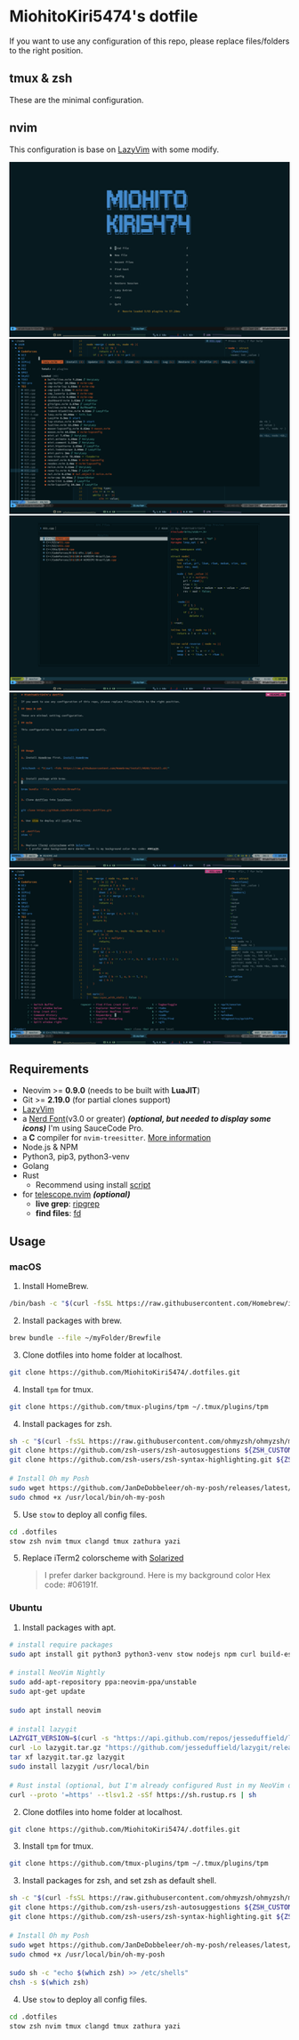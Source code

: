 # MiohitoKiri5474's dotfile

If you want to use any configuration of this repo, please replace files/folders to the right position.

## tmux & zsh

These are the minimal configuration.

## nvim

This configuration is base on [LazyVim](lazyvim.org) with some modify.

![](/images/cover.png)
![](/images/lazy-nvim.png)
![](/images/fuzzy.png)
![](/images/shot-1.png)
![](/images/shot-2.png)

## Requirements

- Neovim >= **0.9.0** (needs to be built with **LuaJIT**)
- Git >= **2.19.0** (for partial clones support)
- [LazyVim](https://www.lazyvim.org/)
- a [Nerd Font](https://www.nerdfonts.com/)(v3.0 or greater) **_(optional, but needed to display some icons)_**
  I'm using SauceCode Pro.
- a **C** compiler for `nvim-treesitter`. [More information](https://github.com/nvim-treesitter/nvim-treesitter#requirements)
- Node.js & NPM
- Python3, pip3, python3-venv
- Golang
- Rust
  - Recommend using install [script](https://www.rust-lang.org/tools/install)
- for [telescope.nvim](https://github.com/nvim-telescope/telescope.nvim) **_(optional)_**
  - **live grep**: [ripgrep](https://github.com/BurntSushi/ripgrep)
  - **find files**: [fd](https://github.com/sharkdp/fd)

## Usage

### macOS

1. Install HomeBrew.

```sh
/bin/bash -c "$(curl -fsSL https://raw.githubusercontent.com/Homebrew/install/HEAD/install.sh)"
```

2. Install packages with brew.

```sh
brew bundle --file ~/myFolder/Brewfile
```

3. Clone dotfiles into home folder at localhost.

```sh
git clone https://github.com/MiohitoKiri5474/.dotfiles.git
```

4. Install `tpm` for tmux.

```sh
git clone https://github.com/tmux-plugins/tpm ~/.tmux/plugins/tpm
```

4. Install packages for zsh.

```sh
sh -c "$(curl -fsSL https://raw.githubusercontent.com/ohmyzsh/ohmyzsh/master/tools/install.sh)"
git clone https://github.com/zsh-users/zsh-autosuggestions ${ZSH_CUSTOM:-~/.oh-my-zsh/custom}/plugins/zsh-autosuggestions
git clone https://github.com/zsh-users/zsh-syntax-highlighting.git ${ZSH_CUSTOM:-~/.oh-my-zsh/custom}/plugins/zsh-syntax-highlighting

# Install Oh my Posh
sudo wget https://github.com/JanDeDobbeleer/oh-my-posh/releases/latest/download/posh-linux-amd64 -O /usr/local/bin/oh-my-posh
sudo chmod +x /usr/local/bin/oh-my-posh
```

5. Use `stow` to deploy all config files.

```sh
cd .dotfiles
stow zsh nvim tmux clangd tmux zathura yazi
```

5. Replace iTerm2 colorscheme with [Solarized](https://github.com/altercation/solarized)
   > I prefer darker background. Here is my background color Hex code: #06191f.

### Ubuntu

1. Install packages with apt.

```sh
# install require packages
sudo apt install git python3 python3-venv stow nodejs npm curl build-essential golang unzip zsh tmux fzf

# install NeoVim Nightly
sudo add-apt-repository ppa:neovim-ppa/unstable
sudo apt-get update

sudo apt install neovim

# install lazygit
LAZYGIT_VERSION=$(curl -s "https://api.github.com/repos/jesseduffield/lazygit/releases/latest" | grep -Po '"tag_name": "v\K[^"]*')
curl -Lo lazygit.tar.gz "https://github.com/jesseduffield/lazygit/releases/latest/download/lazygit_${LAZYGIT_VERSION}_Linux_x86_64.tar.gz"
tar xf lazygit.tar.gz lazygit
sudo install lazygit /usr/local/bin

# Rust instal (optional, but I'm already configured Rust in my NeoVim dotfile)
curl --proto '=https' --tlsv1.2 -sSf https://sh.rustup.rs | sh
```

2. Clone dotfiles into home folder at localhost.

```sh
git clone https://github.com/MiohitoKiri5474/.dotfiles.git
```

3. Install `tpm` for tmux.

```sh
git clone https://github.com/tmux-plugins/tpm ~/.tmux/plugins/tpm
```

3. Install packages for zsh, and set zsh as default shell.

```sh
sh -c "$(curl -fsSL https://raw.githubusercontent.com/ohmyzsh/ohmyzsh/master/tools/install.sh)"
git clone https://github.com/zsh-users/zsh-autosuggestions ${ZSH_CUSTOM:-~/.oh-my-zsh/custom}/plugins/zsh-autosuggestions
git clone https://github.com/zsh-users/zsh-syntax-highlighting.git ${ZSH_CUSTOM:-~/.oh-my-zsh/custom}/plugins/zsh-syntax-highlighting

# Install Oh my Posh
sudo wget https://github.com/JanDeDobbeleer/oh-my-posh/releases/latest/download/posh-linux-amd64 -O /usr/local/bin/oh-my-posh
sudo chmod +x /usr/local/bin/oh-my-posh

sudo sh -c "echo $(which zsh) >> /etc/shells"
chsh -s $(which zsh)
```

4. Use `stow` to deploy all config files.

```sh
cd .dotfiles
stow zsh nvim tmux clangd tmux zathura yazi
```
